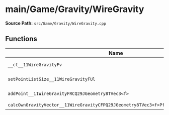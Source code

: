 # main/Game/Gravity/WireGravity

**Source Path:** `src/Game/Gravity/WireGravity.cpp`

## Functions

| Name | Address | Match % |
|------|---------|---------|
| `__ct__11WireGravityFv` | `0x8015B510` | :white_check_mark: (100.0%) |
| `setPointListSize__11WireGravityFUl` | `0x8015B55C` | :white_check_mark: (100.0%) |
| `addPoint__11WireGravityFRCQ29JGeometry8TVec3<f>` | `0x8015B5C4` | :white_check_mark: (100.0%) |
| `calcOwnGravityVector__11WireGravityCFPQ29JGeometry8TVec3<f>PfRCQ29JGeometry8TVec3<f>` | `0x8015B5E0` | :x: (0.0%) |